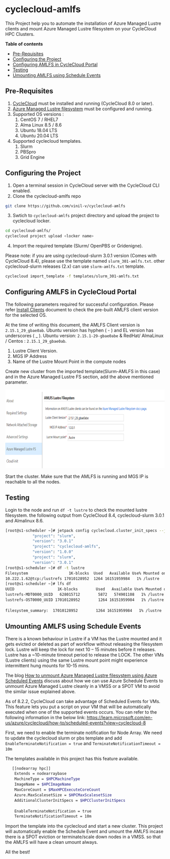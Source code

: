 # cyclecloud-amlfs
This Project help you to automate the installation of Azure Managed Lustre clients and mount Azure Managed Lustre filesystem on your CycleCloud HPC Clusters.

**Table of contents**
- [Pre-Requisites](#pre-requisites)
- [Configuring the Project](#configuring-the-project)
- [Configuring AMLFS in CycleCloud Portal](#configuring-amlfs-in-cyclecloud-portal)
- [Testing](#testing)
- [Umounting AMLFS using Schedule Events](#umounting-amlfs-using-schedule-events)

## Pre-Requisites ##
1. [CycleCloud](https://learn.microsoft.com/en-us/azure/cyclecloud/qs-install-marketplace?view=cyclecloud-8) must be installed and running (CycleCloud 8.0 or later).
2. [Azure Managed Lustre filesystem](https://learn.microsoft.com/en-us/azure/azure-managed-lustre/amlfs-overview) must be configured and running. 
3. Supported OS versions : 
    1. CentOS 7 / RHEL7 
    2. Alma Linux 8.5 / 8.6  
    3. Ubuntu 18.04 LTS
    4. Ubuntu 20.04 LTS
4. Supported cyclecloud templates.
    1. Slurm
    2. PBSpro
    3. Grid Engine

## Configuring the Project ##
1. Open a terminal session in CycleCloud server with the CycleCloud CLI enabled.
2. Clone the cyclecloud-amlfs repo
``` bash
git clone https://github.com/vinil-v/cyclecloud-amlfs
```
3. Swtich to `cyclecloud-amlfs` project directory and upload the project to cyclecloud locker.
``` bash
cd cyclecloud-amlfs/
cyclecloud project upload <locker name>
```
4. Import the required template (Slurm/ OpenPBS or Gridenigne).

Please note: if you are using cyclecloud-slurm 3.0.1 version (Comes with CycleCloud 8.4), please use the template named `slurm_301-amlfs.txt`. other cyclecloud-slurm releases (2.x) can use `slurm-amlfs.txt` template.

``` bash
cyclecloud import_template -f templates/slurm_301-amlfs.txt
```

## Configuring AMLFS in CycleCloud Portal ##

The following parameters required for successful configuration.
Please refer [Install Clients](https://learn.microsoft.com/en-us/azure/azure-managed-lustre/client-install) document to check the pre-built AMLFS client version for the selected OS. 

At the time of writing this document, the AMLFS Client version is `2.15.1_29_gbae0ab`. Ubuntu version has hyphen ( - ) and EL version has underscores ( _ ). Ubuntu version: `2.15.1-29-gbae0abe` & RedHat/ AlmaLinux / Centos : `2.15.1_29_gbae0ab`.

   1. Lustre Client Version.
   2. MGS IP Address
   3. Name of the Lustre Mount Point in the compute nodes

Create new cluster from the imported template(Slurm-AMLFS in this case) and in the Azure Managed Lustre FS section, add the above mentioned parameter. 

<img src="https://raw.githubusercontent.com/vinil-v/cyclecloud-amlfs/main/images/amlfs-settings-in-cc.png" width="753" height="250">


Start the cluster. Make sure that the AMLFS is running and MGS IP is reachable to all the nodes.

## Testing  ##

Login to the node and run `df -t lustre` to check the mounted lustre filesystem. the following output from CycleCloud 8.4, cyclecloud-slurm 3.0.1 and Almalinux 8.6.
``` bash
[root@s1-scheduler ~]# jetpack config cyclecloud.cluster_init_specs --json | egrep 'project\"|version'
            "project": "slurm",
            "version": "3.0.1"
            "project": "cyclecloud-amlfs",
            "version": "1.0.0"
            "project": "slurm",
            "version": "3.0.1"
[root@s1-scheduler ~]# df -t lustre
Filesystem                  1K-blocks  Used   Available Use% Mounted on
10.222.1.62@tcp:/lustrefs 17010128952  1264 16151959984   1% /lustre
[root@s1-scheduler ~]# lfs df
UUID                   1K-blocks        Used   Available Use% Mounted on
lustrefs-MDT0000_UUID   628015712        5872   574901108   1% /lustre[MDT:0]
lustrefs-OST0000_UUID 17010128952        1264 16151959984   1% /lustre[OST:0]

filesystem_summary:  17010128952        1264 16151959984   1% /lustre

```

## Umounting AMLFS using Schedule Events ##
There is a known behaviour in Lustre if a VM has the Lustre mounted and it gets evicted or deleted as part of workflow without releasing the filesystem lock. Lustre will keep the lock for next 10 – 15 minutes before it releases.  Lustre has a ~10-minute timeout period to release the LOCK. The other VMs (Lustre clients) using the same Lustre mount point might experience intermittent hung mounts for 10-15 mins.

The blog [How to unmount Azure Managed Lustre filesystem using Azure Scheduled Events](https://techcommunity.microsoft.com/t5/azure-high-performance-computing/how-to-unmount-azure-managed-lustre-filesystem-using-azure/ba-p/3917814) discuss about how we can use Azure Schedule Events to unmount Azure Managed Lustre cleanly in a VMSS or a SPOT VM to avoid the similar issue explained above.

As of 8.2.2, CycleCloud can take advantage of Scheduled Events for VMs. This feature lets you put a script on your VM that will be automatically executed when one of the supported events occurs.
You can refer to the following information in the below link:
https://learn.microsoft.com/en-us/azure/cyclecloud/how-to/scheduled-events?view=cyclecloud-8

First, we need to enable the terminate notification for Node Array. We need to update the cyclecloud slurm or pbs template and add `EnableTerminateNotification = true` and `TerminateNotificationTimeout = 10m`

The templates available in this project has this feature available.

``` bash
   [[nodearray hpc]]
    Extends = nodearraybase
    MachineType = $HPCMachineType
    ImageName = $HPCImageName
    MaxCoreCount = $MaxHPCExecuteCoreCount
    Azure.MaxScalesetSize = $HPCMaxScalesetSize
    AdditionalClusterInitSpecs = $HPCClusterInitSpecs

    EnableTerminateNotification = true
    TerminateNotificationTimeout = 10m
```

Import the template into the cyclecloud and start a new cluster.
This project will automatically enable the Schedule Event and umount the AMLFS incase there is a SPOT eviction or terminate/scale down nodes in a VMSS. so that the AMLFS will have a clean umount always. 

All the best!